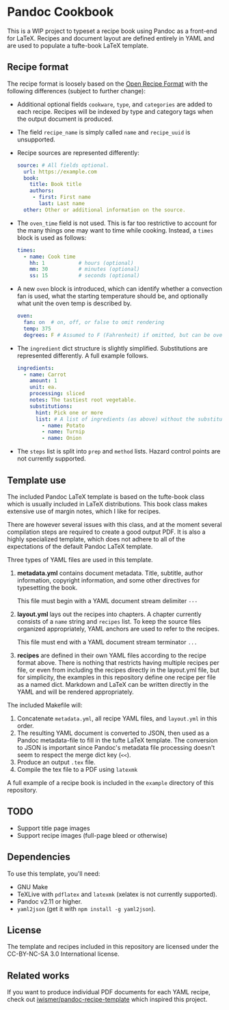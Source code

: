 # Pandoc Cookbook

This is a WIP project to typeset a recipe book using Pandoc as a front-end for LaTeX.
Recipes and document layout are defined entirely in YAML and are used to populate a tufte-book LaTeX template.

## Recipe format

The recipe format is loosely based on the [Open Recipe Format](https://open-recipe-format.readthedocs.io/en/latest/index.html) with the following differences (subject to further change):

 - Additional optional fields `cookware`, `type`, and `categories` are added to each recipe.
   Recipes will be indexed by type and category tags when the output document is produced.

 - The field `recipe_name` is simply called `name` and `recipe_uuid` is unsupported.

 - Recipe sources are represented differently:

   ```yml
   source: # All fields optional.
     url: https://example.com
     book:
       title: Book title
       authors:
        - first: First name
          last: Last name
     other: Other or additional information on the source.
   ```

 - The `oven_time` field is not used.
   This is far too restrictive to account for the many things one may want to time while cooking.
   Instead, a `times` block is used as follows:

   ```yml
   times:
	 - name: Cook time
	   hh: 1           # hours (optional)
	   mm: 30          # minutes (optional)
	   ss: 15          # seconds (optional)
   ```

 - A new `oven` block is introduced, which can identify whether a convection fan is used, what the
 starting temperature should be, and optionally what unit the oven temp is described by.

   ```yml
   oven:
     fan: on  # on, off, or false to omit rendering
     temp: 375
     degrees: F # Assumed to F (Fahrenheit) if omitted, but can be overridden.
   ```

 - The `ingredient` dict structure is slightly simplified.
   Substitutions are represented differently.
   A full example follows.

   ```yml
   ingredients:
     - name: Carrot
	   amount: 1
	   unit: ea.
	   processing: sliced
	   notes: The tastiest root vegetable.
	   substitutions:
	     hint: Pick one or more
         list: # A list of ingredients (as above) without the substitutions field.
           - name: Potato
           - name: Turnip
           - name: Onion
   ```

 - The `steps` list is split into `prep` and `method` lists.
   Hazard control points are not currently supported.

## Template use

The included Pandoc LaTeX template is based on the tufte-book class which is usually included in LaTeX distributions.
This book class makes extensive use of margin notes, which I like for recipes.

There are however several issues with this class, and at the moment several compilation steps are required to create a good output PDF.
It is also a highly specialized template, which does not adhere to all of the expectations of the default Pandoc LaTeX template.

Three types of YAML files are used in this template.

 1. **metadata.yml** contains document metadata.
    Title, subtitle, author information, copyright information, and some other directives for typesetting the book.

    This file must begin with a YAML document stream delimiter `---`
 2. **layout.yml** lays out the recipes into chapters.
    A chapter currently consists of a `name` string and `recipes` list.
    To keep the source files organized appropriately, YAML anchors are used to refer to the recipes.

    This file must end with a YAML document stream terminator `...`

 3. **recipes** are defined in their own YAML files according to the recipe format above.
    There is nothing that restricts having multiple recipes per file, or even from including the recipes directly in the layout.yml file, but for simplicity, the examples in this repository define one recipe per file as a named dict.
    Markdown and LaTeX can be written directly in the YAML and will be rendered appropriately.

The included Makefile will:

 1. Concatenate `metadata.yml`, all recipe YAML files, and `layout.yml` in this order.
 1. The resulting YAML document is converted to JSON, then used as a Pandoc metadata-file to fill in the tufte LaTeX template.
    The conversion to JSON is important since Pandoc's metadata file processing doesn't seem to respect the merge dict key (`<<`).
 1. Produce an output `.tex` file.
 1. Compile the tex file to a PDF using `latexmk`

A full example of a recipe book is included in the `example` directory of this repository.

## TODO

 - Support title page images
 - Support recipe images (full-page bleed or otherwise)

## Dependencies

To use this template, you'll need:

 - GNU Make
 - TeXLive with `pdflatex` and `latexmk` (xelatex is not currently supported).
 - Pandoc v2.11 or higher.
 - `yaml2json` (get it with `npm install -g yaml2json`).

## License

The template and recipes included in this repository are licensed under the CC-BY-NC-SA 3.0 International license.

## Related works

If you want to produce individual PDF documents for each YAML recipe, check out [iwismer/pandoc-recipe-template](https://github.com/iwismer/pandoc-recipe-template) which inspired this project.
